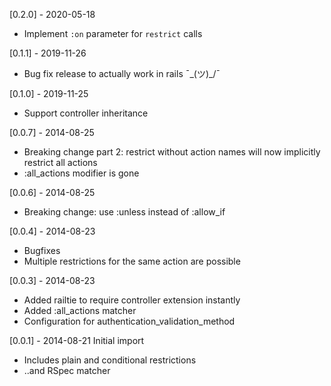 [0.2.0] - 2020-05-18
  * Implement `:on` parameter for `restrict` calls

[0.1.1] - 2019-11-26
  * Bug fix release to actually work in rails ¯\_(ツ)_/¯

[0.1.0] - 2019-11-25
  * Support controller inheritance

[0.0.7] - 2014-08-25
  * Breaking change part 2: restrict without action names will now implicitly restrict all actions
  * :all_actions modifier is gone

[0.0.6] - 2014-08-25
  * Breaking change: use :unless instead of :allow_if

[0.0.4] - 2014-08-23
  * Bugfixes
  * Multiple restrictions for the same action are possible

[0.0.3] - 2014-08-23
  * Added railtie to require controller extension instantly
  * Added :all_actions matcher
  * Configuration for authentication_validation_method

[0.0.1] - 2014-08-21 Initial import
  * Includes plain and conditional restrictions
  * ..and RSpec matcher
